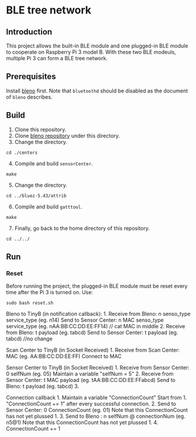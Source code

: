 # BLE tree network

## Introduction
This project allows the built-in BLE module and one plugged-in BLE module to cooperate on Raspberry Pi 3 model B. With these two BLE modeuls, multiple Pi 3 can form a BLE tree network.

## Prerequisites
Install [bleno](https://github.com/sandeepmistry/bleno) first. Note that `bluetoothd` should be disabled as the document of `bleno` describes.

## Build
1. Clone this repository.
2. Clone [bleno repository](https://github.com/sandeepmistry/bleno) under this directory.
3. Change the directory.
 ```
 cd ./centers
 ```
4. Compile and build `sensorCenter`.
```
make
```

5. Change the directory.
```
cd ../bluez-5.43/attrib
```

6. Compile and build `gatttool`.
```
make
```

7. Finally, go back to the home directory of this repository.
```
cd ../../
```

## Run

### Reset

Before running the project, the plugged-in BLE module must be reset every time after the Pi 3 is turned on.
Use:
```
sudo bash reset.sh
```


Bleno to TinyB (in notification callback):
    1.
        Receive from Bleno: n senso_type service_type (eg. n14)
        Send to Sensor Center: n MAC senso_type service_type (eg. nAA:BB:CC:DD:EE:FF14) // cat MAC in middle
    2.
        Receive from Bleno: t payload (eg. tabcd)
        Send to Sensor Center: t payload (eg. tabcd) //no change

Scan Center to TinyB (in Socket Received)
    1.
        Receive from Scan Center: MAC (eg. AA:BB:CC:DD:EE:FF)
        Connect to MAC

Sensor Center to TinyB (in Socket Received)
    1.
        Receive from Sensor Center: 0 selfNum (eg. 05)
        Maintain a variable "selfNum = 5"
    2.
        Receive from Sensor Center: t MAC payload (eg. tAA:BB:CC:DD:EE:FFabcd)
        Send to Bleno: t payload (eg. tabcd)
    3.

Connection callback
    1.
        Maintain a variable "ConnectionCount"
        Start from 1. "ConnectionCount += 1" after every successful connection.
    2.
        Send to Sensor Center: 0 ConnectionCount (eg. 01)
        Note that this ConnectionCount has not yet plussed 1.
    3. 
        Send to Bleno : n selfNum @ connectionNum (eg. n5@1)
        Note that this ConnectionCount has not yet plussed 1.
    4.
        ConnectionCount += 1
